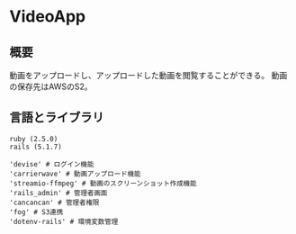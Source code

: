 # VideoApp
## 概要
動画をアップロードし、アップロードした動画を閲覧することができる。
動画の保存先はAWSのS2。
## 言語とライブラリ
```
ruby (2.5.0)
rails (5.1.7)

'devise' # ログイン機能
'carrierwave' # 動画アップロード機能
'streamio-ffmpeg' # 動画のスクリーンショット作成機能
'rails_admin' # 管理者画面
'cancancan' # 管理者権限
'fog' # S3連携
'dotenv-rails' # 環境変数管理
```
